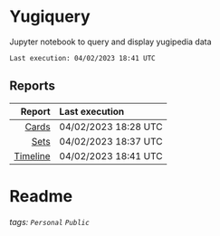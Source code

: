 # Yugiquery
Jupyter notebook to query and display yugipedia data

    Last execution: 04/02/2023 18:41 UTC

## Reports

|                    Report | Last execution       |
| -------------------------:|:-------------------- |
|       [Cards](Cards.html) | 04/02/2023 18:28 UTC |
|         [Sets](Sets.html) | 04/02/2023 18:37 UTC |
| [Timeline](Timeline.html) | 04/02/2023 18:41 UTC |


# Readme

###### tags: `Personal` `Public`
